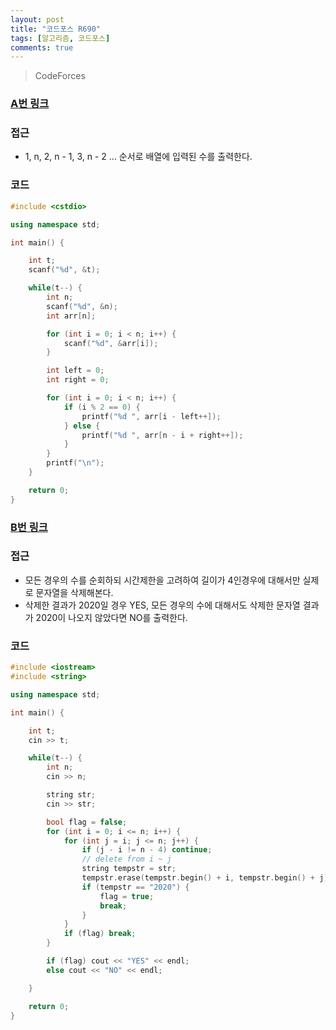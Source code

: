 ```yaml
---
layout: post
title: "코드포스 R690"
tags: [알고리즘, 코드포스]
comments: true
---
```


> CodeForces  

### [A번 링크](https://codeforces.com/contest/1462/problem/A)  

### 접근  
- 1, n, 2, n - 1, 3, n - 2 ... 순서로 배열에 입력된 수를 출력한다.  

### 코드  
~~~c++
#include <cstdio>

using namespace std;

int main() {

    int t;
    scanf("%d", &t);

    while(t--) {
        int n;
        scanf("%d", &n);
        int arr[n];

        for (int i = 0; i < n; i++) {
            scanf("%d", &arr[i]);
        }

        int left = 0;
        int right = 0;

        for (int i = 0; i < n; i++) {
            if (i % 2 == 0) {
                printf("%d ", arr[i - left++]);
            } else {
                printf("%d ", arr[n - i + right++]);
            }
        }
        printf("\n");
    }

    return 0;
}
~~~

### [B번 링크](https://codeforces.com/contest/1462/problem/B)  

### 접근  
- 모든 경우의 수를 순회하되 시간제한을 고려하여 길이가 4인경우에 대해서만 실제로 문자열을 삭제해본다.  
- 삭제한 결과가 2020일 경우 YES, 모든 경우의 수에 대해서도 삭제한 문자열 결과가 2020이 나오지 않았다면 NO를 출력한다.  

### 코드  
~~~c++
#include <iostream>
#include <string>

using namespace std;

int main() {

    int t;
    cin >> t;

    while(t--) {
        int n;
        cin >> n;

        string str;
        cin >> str;

        bool flag = false;
        for (int i = 0; i <= n; i++) {
            for (int j = i; j <= n; j++) {
                if (j - i != n - 4) continue;
                // delete from i ~ j
                string tempstr = str;
                tempstr.erase(tempstr.begin() + i, tempstr.begin() + j);
                if (tempstr == "2020") {
                    flag = true;
                    break;
                }
            }
            if (flag) break;
        }

        if (flag) cout << "YES" << endl;
        else cout << "NO" << endl;

    }

    return 0;
}
~~~
